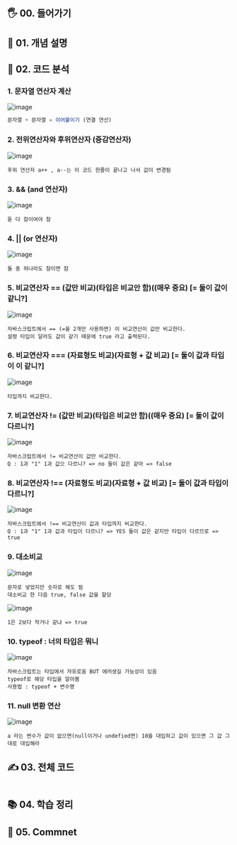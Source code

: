 ## 🖐 00. 들어가기

## 📌 01. 개념 설명

## 🍳 02. 코드 분석
### 1. 문자열 연산자 계산
![image](https://user-images.githubusercontent.com/86208370/177980532-41e73ed2-a600-4241-b3a7-bb7c444c2649.png)

```js
문자열 + 문자열 = 이어붙이기 (연결 연산)

```
### 2. 전위연산자와 후위연산자 (증감연산자)
![image](https://user-images.githubusercontent.com/86208370/177981447-0251f03b-e1ed-4c88-8059-d64b98515ffc.png)
```
후위 연산자 a++ , a--는 이 코드 한줄이 끝나고 나서 값이 변경됨
```
### 3. && (and 연산자)
![image](https://user-images.githubusercontent.com/86208370/177981860-1570adc9-c604-42a3-ab7f-8326ea96bb18.png)
```
둗 다 참이여야 참
```
### 4. || (or 연산자)
![image](https://user-images.githubusercontent.com/86208370/177982119-e85d1e9f-c957-4acf-8945-bda0a273954e.png)

```
둘 중 하나라도 참이면 참
```
### 5. 비교연산자 == (값만 비교)(타입은 비교안 함)((매우 중요)  [= 둘이 값이 같니?]
![image](https://user-images.githubusercontent.com/86208370/177982410-6aa8c871-110f-4cb8-8df0-e73df7f47488.png)
```
자바스크립트에서 == (=을 2개만 사용하면) 이 비교연산이 값만 비교한다.
설령 타입이 달라도 값이 같기 때문에 true 라고 출력된다.
```
### 6. 비교연산자 === (자료형도 비교)(자료형 + 값 비교) [= 둘이 값과 타입이 이 같니?]
![image](https://user-images.githubusercontent.com/86208370/177982638-25062eb0-7cdd-4899-b050-8f1eadff6aa9.png)
```
타입까지 비교한다. 
```
### 7. 비교연산자 != (값만 비교)(타입은 비교안 함)((매우 중요)  [= 둘이 값이 다르니?]
![image](https://user-images.githubusercontent.com/86208370/177983384-b2c8a2a5-6097-4a0d-b0d7-08979cc7f2d1.png)

```
자바스크립트에서 != 비교연산이 값만 비교한다.
Q : 1과 "1" 1과 값으 다르니? => no 둘이 값은 같아 => false
```
### 8. 비교연산자 !== (자료형도 비교)(자료형 + 값 비교) [= 둘이 값과 타입이 다르니?]
![image](https://user-images.githubusercontent.com/86208370/177983650-d6a88f0d-47bf-4174-8a18-6734fce0c7e4.png)
```
자바스크립트에서 !== 비교연산이 값과 타입까지 비교한다.
Q : 1과 "1" 1과 값과 타입이 다르니? => YES 둘이 값은 같지만 타입이 다르므로 => true
```
### 9. 대소비교
![image](https://user-images.githubusercontent.com/86208370/177983956-b0295354-16a4-4eaa-a5e3-36376140b39c.png)
```
문자로 넣었지만 숫자로 해도 됨
대소비교 한 다음 true, false 값을 할당
```
![image](https://user-images.githubusercontent.com/86208370/177984122-792c139b-3b90-408f-a218-c18f7fcf86f6.png)
```
1은 2보다 작거나 같냐 => true
```
### 10. typeof : 너의 타입은 뭐니
![image](https://user-images.githubusercontent.com/86208370/177984353-5c871b4f-8970-47a1-bec9-bc812ed08d66.png)
```
자바스크립트는 타입에서 자유로움 BUT 에러생길 가능성이 있음
typeof로 해당 타입을 알아봄
사용법 : typeof + 변수명
```
### 11. null 변환 연산
![image](https://user-images.githubusercontent.com/86208370/177985229-490d6b59-50cb-4fbb-8889-97447bbfd9ec.png)

```
a 라는 변수가 값이 없으면(null이거나 undefied면) 10을 대입하고 값이 있으면 그 값 그대로 대입해라

```


## ✍ 03. 전체 코드
```js

```
## 📚 04. 학습 정리

## 🤔 05. Commnet 
